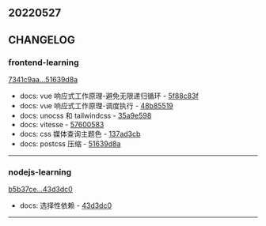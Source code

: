 ## 20220527

## CHANGELOG

### frontend-learning

[7341c9aa...51639d8a](https://github.com/zhbhun/frontend-learning/compare/7341c9aa...51639d8a)

* docs: vue 响应式工作原理-避免无限递归循环 - [5f88c83f](https://github.com/zhbhun/frontend-learning/commit/5f88c83fca2803c9da537471d24a9e59334632b6)
* docs: vue 响应式工作原理-调度执行 - [48b85519](https://github.com/zhbhun/frontend-learning/commit/48b85519e6148fe35d8bc718f6fe9cdb36f7caac)
* docs: unocss 和 tailwindcss - [35a9e598](https://github.com/zhbhun/frontend-learning/commit/35a9e59899ce13b094d58c91740fd5d4a09e3140)
* docs: vitesse - [57600583](https://github.com/zhbhun/frontend-learning/commit/57600583c0c7e04cb4d2fca8c2748912b5c8a767)
* docs: css 媒体查询主题色 - [137ad3cb](https://github.com/zhbhun/frontend-learning/commit/137ad3cb8b15888b76f872b60f0b132204e7c7d4)
* docs: postcss 压缩 - [51639d8a](https://github.com/zhbhun/frontend-learning/commit/51639d8ae70ad1a9d387489e028f203f90bcad1c)

---

### nodejs-learning

[b5b37ce...43d3dc0](https://github.com/zhbhun/nodejs-learning/compare/b5b37ce...43d3dc0)

* docs: 选择性依赖 - [43d3dc0](https://github.com/zhbhun/nodejs-learning/commit/43d3dc0adb1909ea8b02361534f1d5d5694cbe93)

---

